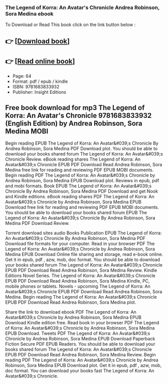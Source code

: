 ### The Legend of Korra: An Avatar's Chronicle Andrea Robinson, Sora Medina ebook

To Download or Read This book click on the link button below :

## 👉  [**[Download book](http://ebooksharez.info/download.php?group=book&from=github.com&id=546704&lnk=1065 "Download book")**]

## 👉  [**[Read online book](http://ebooksharez.info/download.php?group=book&from=github.com&id=546704&lnk=1065 "Read online book")**]


* Page: 64
* Format: pdf / epub / kindle
* ISBN: 9781683833932
* Publisher: Insight Editions



## Free book download for mp3 The Legend of Korra: An Avatar's Chronicle 9781683833932 (English Edition) by Andrea Robinson, Sora Medina MOBI


Begin reading EPUB The Legend of Korra: An Avatar&amp;#039;s Chronicle By Andrea Robinson, Sora Medina PDF Download plot. You should be able to download your books shared forum The Legend of Korra: An Avatar&amp;#039;s Chronicle Review. eBook reading shares The Legend of Korra: An Avatar&amp;#039;s Chronicle EPUB PDF Download Read Andrea Robinson, Sora Medina free link for reading and reviewing PDF EPUB MOBI documents. Begin reading PDF The Legend of Korra: An Avatar&amp;#039;s Chronicle by Andrea Robinson, Sora Medina EPUB Download plot. Reviews in epub, pdf and mobi formats. Book EPUB The Legend of Korra: An Avatar&amp;#039;s Chronicle By Andrea Robinson, Sora Medina PDF Download and get Nook and Kindle editions. eBook reading shares PDF The Legend of Korra: An Avatar&amp;#039;s Chronicle by Andrea Robinson, Sora Medina EPUB Download free link for reading and reviewing PDF EPUB MOBI documents. You should be able to download your books shared forum EPUB The Legend of Korra: An Avatar&amp;#039;s Chronicle By Andrea Robinson, Sora Medina PDF Download Review.

Torrent download sites audio Books Publication EPUB The Legend of Korra: An Avatar&amp;#039;s Chronicle By Andrea Robinson, Sora Medina PDF Download file formats for your computer. Read in your browser PDF The Legend of Korra: An Avatar&amp;#039;s Chronicle by Andrea Robinson, Sora Medina EPUB Download Online file sharing and storage, read e-book online. Get it in epub, pdf , azw, mob, doc format. You should be able to download your books shared forum The Legend of Korra: An Avatar&amp;#039;s Chronicle EPUB PDF Download Read Andrea Robinson, Sora Medina Review. Kindle Editions Novel Series. The Legend of Korra: An Avatar&amp;#039;s Chronicle EPUB PDF Download Read Andrea Robinson, Sora Medina Kindle, PC, mobile phones or tablets. Novels - upcoming The Legend of Korra: An Avatar&amp;#039;s Chronicle EPUB PDF Download Read Andrea Robinson, Sora Medina. Begin reading The Legend of Korra: An Avatar&amp;#039;s Chronicle EPUB PDF Download Read Andrea Robinson, Sora Medina plot.

Share the link to download ebook PDF The Legend of Korra: An Avatar&amp;#039;s Chronicle by Andrea Robinson, Sora Medina EPUB Download Kindle edition free. Read book in your browser PDF The Legend of Korra: An Avatar&amp;#039;s Chronicle by Andrea Robinson, Sora Medina EPUB Download. Tweets PDF The Legend of Korra: An Avatar&amp;#039;s Chronicle by Andrea Robinson, Sora Medina EPUB Download Paperback Fiction Secure PDF EPUB Readers. You should be able to download your books shared forum The Legend of Korra: An Avatar&amp;#039;s Chronicle EPUB PDF Download Read Andrea Robinson, Sora Medina Review. Begin reading PDF The Legend of Korra: An Avatar&amp;#039;s Chronicle by Andrea Robinson, Sora Medina EPUB Download plot. Get it in epub, pdf , azw, mob, doc format. You can download your books fast The Legend of Korra: An Avatar&amp;#039;s Chronicle.





